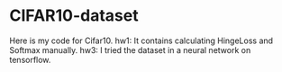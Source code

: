 # CIFAR10-dataset
Here is my code for Cifar10.
hw1: It contains calculating HingeLoss and Softmax manually.
hw3: I tried the dataset in a neural network on tensorflow.

